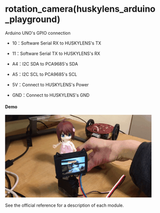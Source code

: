 # rotation_camera(huskylens_arduino_playground)

Arduino UNO's GPIO connection

- 10：Software Serial RX to HUSKYLENS's TX
- 11：Software Serial TX to HUSKYLENS's RX

- A4：I2C SDA to PCA9685's SDA
- A5：I2C SCL to PCA9685's SCL
- 5V：Connect to HUSKYLENS's Power
- GND：Connect to HUSKYLENS's GND

#### Demo

![example](example_image/example.gif)



See the official reference for a description of each module.
